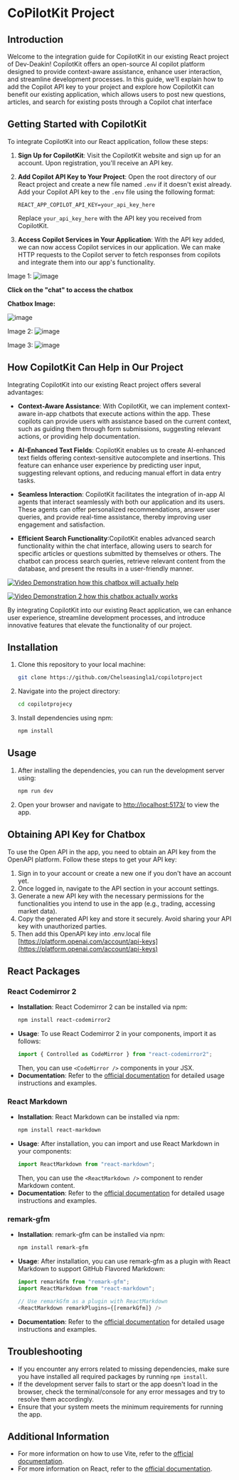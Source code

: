 # CoPilotKit Project

## Introduction

Welcome to the integration guide for CopilotKit in our existing React project of Dev-Deakin! CopilotKit offers an open-source AI copilot platform designed to provide context-aware assistance, enhance user interaction, and streamline development processes. In this guide, we'll explain how to add the Copilot API key to your project and explore how CopilotKit can benefit our existing application, which allows users to post new questions, articles, and search for existing posts through a Copilot chat interface
## Getting Started with CopilotKit

To integrate CopilotKit into our React application, follow these steps:

1. **Sign Up for CopilotKit**: Visit the CopilotKit website and sign up for an account. Upon registration, you'll receive an API key.

2. **Add Copilot API Key to Your Project**: Open the root directory of our React project and create a new file named `.env` if it doesn't exist already. Add your Copilot API key to the `.env` file using the following format:

    ```
    REACT_APP_COPILOT_API_KEY=your_api_key_here
    ```

    Replace `your_api_key_here` with the API key you received from CopilotKit.

3. **Access Copilot Services in Your Application**: With the API key added, we can now access Copilot services in our application. We can make HTTP requests to the Copilot server to fetch responses from copilots and integrate them into our app's functionality.

Image 1:
![image](https://github.com/Chelseasingla1/copilotproject/assets/129886894/557c1628-dc6d-4822-a61d-a0969437ccc7)

**Click on the "chat" to access the chatbox**

**Chatbox Image:**

![image](https://github.com/Chelseasingla1/copilotproject/assets/129886894/29508411-2444-4152-b320-25b0f023d273)

Image 2:
![image](https://github.com/Chelseasingla1/copilotproject/assets/129886894/97fca112-76b1-454a-ad17-cce2a3dba04d)

Image 3:
![image](https://github.com/Chelseasingla1/copilotproject/assets/129886894/a9b6477f-ff1c-42be-bdc9-a0f01a87f038)

## How CopilotKit Can Help in Our Project

Integrating CopilotKit into our existing React project offers several advantages:

- **Context-Aware Assistance**: With CopilotKit, we can implement context-aware in-app chatbots that execute actions within the app. These copilots can provide users with assistance based on the current context, such as guiding them through form submissions, suggesting relevant actions, or providing help documentation.

- **AI-Enhanced Text Fields**: CopilotKit enables us to create AI-enhanced text fields offering context-sensitive autocomplete and insertions. This feature can enhance user experience by predicting user input, suggesting relevant options, and reducing manual effort in data entry tasks.

- **Seamless Interaction**: CopilotKit facilitates the integration of in-app AI agents that interact seamlessly with both our application and its users. These agents can offer personalized recommendations, answer user queries, and provide real-time assistance, thereby improving user engagement and satisfaction.
  
- **Efficient Search Functionality**:CopilotKit enables advanced search functionality within the chat interface, allowing users to search for specific articles or questions submitted by themselves or others. The chatbot can process search queries, retrieve relevant content from the database, and present the results in a user-friendly manner.


[![**Video Demonstration how this chatbox will actually help**](![image](https://github.com/Chelseasingla1/copilotproject/assets/129886894/ed8f356c-d51c-4990-bd4e-bae16ac46203)
)](https://youtu.be/9cNMypF5XM8)

[![**Video Demonstration 2 how this chatbox actually works**]()](https://youtu.be/RZDywu9OKP4)



By integrating CopilotKit into our existing React application, we can enhance user experience, streamline development processes, and introduce innovative features that elevate the functionality of our project.

## Installation
1. Clone this repository to your local machine:
   ```bash
   git clone https://github.com/Chelseasingla1/copilotproject
   ```
2. Navigate into the project directory:
   ```bash
   cd copilotprojecy
   ```
3. Install dependencies using npm:
   ```bash
   npm install
   ```

## Usage
1. After installing the dependencies, you can run the development server using:
   ```bash
   npm run dev
   ```
2. Open your browser and navigate to [http://localhost:5173/](http://localhost:5173/) to view the app.

## Obtaining API Key for Chatbox
To use the Open API in the app, you need to obtain an API key from the OpenAPI platform. Follow these steps to get your API key:
1. Sign in to your account or create a new one if you don't have an account yet.
2. Once logged in, navigate to the API section in your account settings.
3. Generate a new API key with the necessary permissions for the functionalities you intend to use in the app (e.g., trading, accessing market data).
4. Copy the generated API key and store it securely. Avoid sharing your API key with unauthorized parties.
5. Then add this OpenAPI key into .env.local file
[https://platform.openai.com/account/api-keys](https://platform.openai.com/account/api-keys)

## React Packages
### React Codemirror 2
- **Installation**: React Codemirror 2 can be installed via npm:
  ```bash
  npm install react-codemirror2
  ```
- **Usage**: To use React Codemirror 2 in your components, import it as follows:
  ```javascript
  import { Controlled as CodeMirror } from "react-codemirror2";
  ```
  Then, you can use `<CodeMirror />` components in your JSX.
- **Documentation**: Refer to the [official documentation](https://github.com/scniro/react-codemirror2) for detailed usage instructions and examples.

### React Markdown
- **Installation**: React Markdown can be installed via npm:
  ```bash
  npm install react-markdown
  ```
- **Usage**: After installation, you can import and use React Markdown in your components:
  ```javascript
  import ReactMarkdown from "react-markdown";
  ```
  Then, you can use the `<ReactMarkdown />` component to render Markdown content.
- **Documentation**: Refer to the [official documentation](https://github.com/remarkjs/react-markdown) for detailed usage instructions and examples.

### remark-gfm
- **Installation**: remark-gfm can be installed via npm:
  ```bash
  npm install remark-gfm
  ```
- **Usage**: After installation, you can use remark-gfm as a plugin with React Markdown to support GitHub Flavored Markdown:
  ```javascript
  import remarkGfm from "remark-gfm";
  import ReactMarkdown from "react-markdown";
  
  // Use remarkGfm as a plugin with ReactMarkdown
  <ReactMarkdown remarkPlugins={[remarkGfm]} />
  ```
- **Documentation**: Refer to the [official documentation](https://github.com/remarkjs/remark-gfm) for detailed usage instructions and examples.

## Troubleshooting
- If you encounter any errors related to missing dependencies, make sure you have installed all required packages by running `npm install`.
- If the development server fails to start or the app doesn't load in the browser, check the terminal/console for any error messages and try to resolve them accordingly.
- Ensure that your system meets the minimum requirements for running the app.

## Additional Information
- For more information on how to use Vite, refer to the [official documentation](https://vitejs.dev/guide/).
- For more information on React, refer to the [official documentation](https://reactjs.org/docs/getting-started.html).


